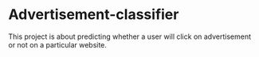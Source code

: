 # Advertisement-classifier
This project is about predicting whether a user will click on advertisement or not on a particular website.
